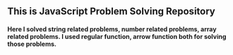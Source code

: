## This is JavaScript Problem Solving Repository

#### Here I solved string related problems, number related problems, array related problems. I used regular function, arrow function both for solving those problems.
